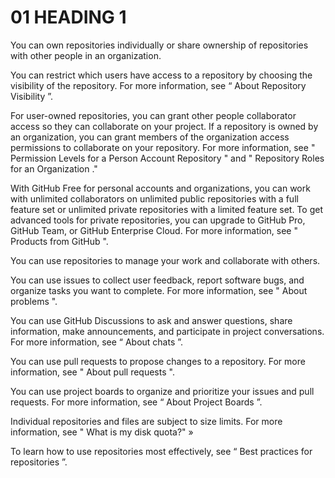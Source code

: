 # 01 HEADING 1 

You can own repositories individually or share ownership of repositories with other people in an organization.

You can restrict which users have access to a repository by choosing the visibility of the repository. For more information, see “  About Repository Visibility  ”.

For user-owned repositories, you can grant other people collaborator access so they can collaborate on your project. If a repository is owned by an organization, you can grant members of the organization access permissions to collaborate on your repository. For more information, see " Permission Levels for a Person Account Repository " and " Repository Roles for an Organization ."

With GitHub Free for personal accounts and organizations, you can work with unlimited collaborators on unlimited public repositories with a full feature set or unlimited private repositories with a limited feature set. To get advanced tools for private repositories, you can upgrade to GitHub Pro, GitHub Team, or GitHub Enterprise Cloud. For more information, see "  Products from GitHub  ".

You can use repositories to manage your work and collaborate with others.

You can use issues to collect user feedback, report software bugs, and organize tasks you want to complete. For more information, see " About problems ".

You can use GitHub Discussions to ask and answer questions, share information, make announcements, and participate in project conversations. For more information, see “  About chats  ”.

You can use pull requests to propose changes to a repository. For more information, see "  About pull requests  ".

You can use project boards to organize and prioritize your issues and pull requests. For more information, see “  About Project Boards  ”.

Individual repositories and files are subject to size limits. For more information, see "  What is my disk quota?"  »

To learn how to use repositories most effectively, see “  Best practices for repositories  ”. 
